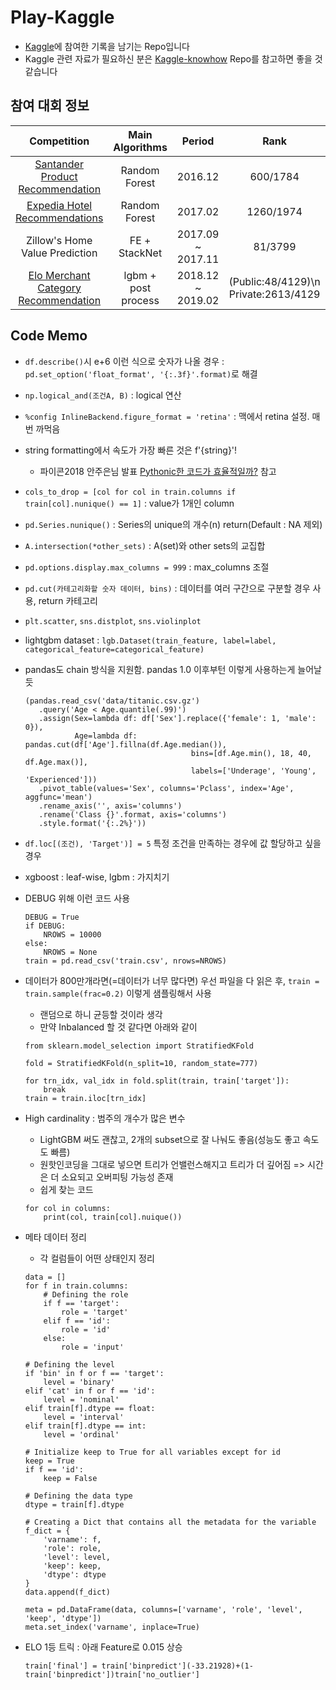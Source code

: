 # Play-Kaggle
- [Kaggle](https://www.kaggle.com/)에 참여한 기록을 남기는 Repo입니다
- Kaggle 관련 자료가 필요하신 분은 [Kaggle-knowhow](https://github.com/zzsza/Kaggle-knowhow) Repo를 참고하면 좋을 것 같습니다

## 참여 대회 정보

|                  Competition                 | Main Algorithms |       Period      |    Rank   |  Prize |
|:--------------------------------------------:|:---------------:|:-----------------:|:---------:|:------:|
|       [Santander Product Recommendation](https://github.com/zzsza/Kaggle_Santander-Product-Recommendation/tree/5480e0adc160e9dfdea522ea1557b2e184b7e686)       |  Random Forest  |      2016.12      |  600/1784 |        |
|         [Expedia Hotel Recommendations](https://github.com/zzsza/Kaggle_Expedia-hotel-recommendations/tree/bb45080c7362ad8d3ba4b21d689b4f638e236aa0)        |  Random Forest  |      2017.02      | 1260/1974 |        |
|        Zillow's Home Value Prediction        |  FE + StackNet  | 2017.09 ~ 2017.11 |  81/3799  | Silver |
| [Elo Merchant Category Recommendation](https://github.com/zzsza/Play-Kaggle/tree/master/Elo-Merchant-Category-Recommendation) | lgbm + post process |  2018.12 ~ 2019.02  |  (Public:48/4129)\n Private:2613/4129      |        |

## Code Memo
- ```df.describe()```시 e+6 이런 식으로 숫자가 나올 경우 : ```pd.set_option('float_format', '{:.3f}'.format)```로 해결
- ```np.logical_and(조건A, B)``` : logical 연산 
- ```%config InlineBackend.figure_format = 'retina'``` : 맥에서 retina 설정. 매번 까먹음
- string formatting에서 속도가 가장 빠른 것은 f'{string}'!
	- 파이콘2018 안주은님 발표 [Pythonic한 코드가 효율적일까?](https://www.slideshare.net/ssuserd5b689/pythonic-110444563#20) 참고
- ```cols_to_drop = [col for col in train.columns if train[col].nunique() == 1]``` : value가 1개인 column
- ```pd.Series.nunique()``` : Series의 unique의 개수(n) return(Default : NA 제외)
- ```A.intersection(*other_sets)``` : A(set)와 other sets의 교집합
- ```pd.options.display.max_columns = 999``` : max_columns 조절
- ```pd.cut(카테고리화할 숫자 데이터, bins)``` : 데이터를 여러 구간으로 구분할 경우 사용, return 카테고리
- ```plt.scatter```, ```sns.distplot```, ```sns.violinplot```
- lightgbm dataset : ```lgb.Dataset(train_feature, label=label, categorical_feature=categorical_feature)```
- pandas도 chain 방식을 지원함. pandas 1.0 이후부턴 이렇게 사용하는게 늘어날 듯

    ```
    (pandas.read_csv('data/titanic.csv.gz')
       .query('Age < Age.quantile(.99)')
       .assign(Sex=lambda df: df['Sex'].replace({'female': 1, 'male': 0}),
               Age=lambda df: pandas.cut(df['Age'].fillna(df.Age.median()),
                                         bins=[df.Age.min(), 18, 40, df.Age.max()],
                                         labels=['Underage', 'Young', 'Experienced']))
       .pivot_table(values='Sex', columns='Pclass', index='Age', aggfunc='mean')
       .rename_axis('', axis='columns')
       .rename('Class {}'.format, axis='columns')
       .style.format('{:.2%}'))
    ```
- `df.loc[(조건), 'Target')] = 5` 특정 조건을 만족하는 경우에 값 할당하고 싶을 경우
- xgboost : leaf-wise, lgbm : 가지치기
- DEBUG 위해 이런 코드 사용
	
	```
	DEBUG = True
	if DEBUG:
		NROWS = 10000
	else:
		NROWS = None
	train = pd.read_csv('train.csv', nrows=NROWS)
	```

- 데이터가 800만개라면(=데이터가 너무 많다면) 우선 파일을 다 읽은 후, `train = train.sample(frac=0.2)` 이렇게 샘플링해서 사용
	- 랜덤으로 하니 균등할 것이라 생각
	- 만약 Inbalanced 할 것 같다면 아래와 같이

	```
	from sklearn.model_selection import StratifiedKFold
	
	fold = StratifiedKFold(n_split=10, random_state=777)
	
	for trn_idx, val_idx in fold.split(train, train['target']):
		break
	train = train.iloc[trn_idx]
	```	

- High cardinality : 범주의 개수가 많은 변수
	- LightGBM 써도 괜찮고, 2개의 subset으로 잘 나눠도 좋음(성능도 좋고 속도도 빠름)
	- 원핫인코딩을 그대로 넣으면 트리가 언밸런스해지고 트리가 더 깊어짐 => 시간은 더 소요되고 오버피팅 가능성 존재
	- 쉽게 찾는 코드

	```
	for col in columns:
		print(col, train[col].nuique())
	```
- 메타 데이터 정리
	- 각 컬럼들이 어떤 상태인지 정리

	```
	data = []
	for f in train.columns:
	    # Defining the role
	    if f == 'target':
	        role = 'target'
	    elif f == 'id':
	        role = 'id'
	    else:
	        role = 'input'
         
    # Defining the level
    if 'bin' in f or f == 'target':
        level = 'binary'
    elif 'cat' in f or f == 'id':
        level = 'nominal'
    elif train[f].dtype == float:
        level = 'interval'
    elif train[f].dtype == int:
        level = 'ordinal'
        
    # Initialize keep to True for all variables except for id
    keep = True
    if f == 'id':
        keep = False
    
    # Defining the data type 
    dtype = train[f].dtype
    
    # Creating a Dict that contains all the metadata for the variable
    f_dict = {
        'varname': f,
        'role': role,
        'level': level,
        'keep': keep,
        'dtype': dtype
    }
    data.append(f_dict)
    
	meta = pd.DataFrame(data, columns=['varname', 'role', 'level', 'keep', 'dtype'])
	meta.set_index('varname', inplace=True)
	``` 	
- ELO 1등 트릭 : 아래 Feature로 0.015 상승
	
	```
	train['final'] = train['binpredict'](-33.21928)+(1-train['binpredict'])train['no_outlier']
	```	
